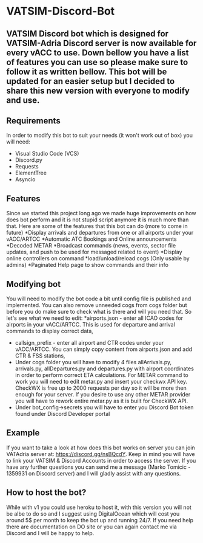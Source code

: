 # VATSIM-Discord-Bot
## VATSIM Discord bot which is designed for VATSIM-Adria Discord server is now available for every vACC to use. Down bellow you have a list of features you can use so please make sure to follow it as written bellow. This bot will be updated for an easier setup but I decided to share this new version with everyone to modify and use.


## Requirements
In order to modify this bot to suit your needs (it won't work out of box) you will need:
* Visual Studio Code (VCS)
* Discord.py
* Requests
* ElementTree
* Asyncio

## Features
Since we started this project long ago we made huge improvements on how does bot perform and it is not stupid script anymore it is much more than that. Here are some of the features that this bot can do (more to come in future)
*Display arrivals and departures from one or all airports under your vACC/ARTCC
*Automatic ATC Bookings and Online announcements
*Decoded METAR
*Broadcast commands (news, events, sector file updates, and push to be used for messaged related to event)
*Display online controllers on command
*load/unload/reload cogs (Only usable by admins)
*Paginated Help page to show commands and their info


## Modifying bot
You will need to modify the bot code a bit until config file is published and implemented. You can also remove unneeded cogs from cogs folder but before you do make sure to check what is there and will you need that.
So let's see what we need to edit:
*airports.json - enter all ICAO codes for airports in your vACC/ARTCC. This is used for departure and arrival commands to display correct data,
* callsign_prefix - enter all airport and CTR codes under your vACC/ARTCC. You can simply copy content from airports.json and add CTR & FSS stations,
* Under cogs folder you will have to modify 4 files allArrivals.py, arrivals.py, allDepartures.py and departures.py with airport coordinates in order to perform correct ETA calculations. For METAR command to work you will need to edit metar.py and insert your checkwx API key. CheckWX is free up to 2000 requests per day so it will be more then enough for your server. If you desire to use any other METAR provider you will have to rework entire metar.py as it is built for CheckWX API. 
* Under bot_config->secrets you will have to enter you Discord Bot token found under Discord Developer portal


## Example
If you want to take a look at how does this bot works on server you can join VATAdria server at: https://discord.gg/nsBQcdY. Keep in mind you will have to link your VATSIM & Discord Accounts in order to access the server. If you have any further questions you can send me a message (Marko Tomicic - 1359931 on Discord server) and I will gladly assist with any questions.


## How to host the bot?
While with v1 you could use heroku to host it, with this version you will not be albe to do so and I suggest using DigitalOcean which will cost you around 5$ per month to keep the bot up and running 24/7. If you need help there are documentation on DO site or you can again contact me via Discord and I will be happy to help. 


